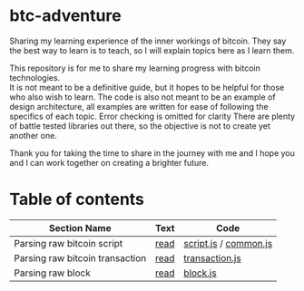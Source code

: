 # btc-adventure
Sharing my learning experience of the inner workings of bitcoin.  They say the best way to learn is to teach, so I will explain topics here as I learn them.

This repository is for me to share my learning progress with bitcoin technologies.  
It is not meant to be a definitive guide, but it hopes to be helpful for those who also wish to learn.
The code is also not meant to be an example of design architecture, all examples are written for ease of following the specifics of each topic.
Error checking is omitted for clarity
There are plenty of battle tested libraries out there, so the objective is not to create yet another one.

Thank you for taking the time to share in the journey with me and I hope you and I can work together on creating a brighter future.

# Table of contents
Section Name | Text | Code
-------------| ---- | ----
Parsing raw bitcoin script | [read](./doc/script.md) | [script.js](./src/script.js) / [common.js](./src/common.js)
Parsing raw bitcoin transaction | [read](./doc/transaction.md) | [transaction.js](./src/transaction.js)
Parsing raw block | [read](./doc/block.md) | [block.js](./src/block.js)

